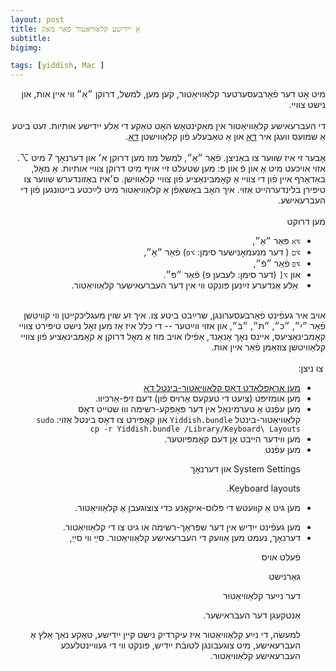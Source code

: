 ```yaml
---
layout: post
title: אַ ייִדישע קלאַוויאַטור פֿאַר מאַק
subtitle: 
bigimg:

tags: [yiddish, Mac ]
---
```


<div dir="rtl">
מיט אָט דער  פֿאַרבעסערטער קלאַוויאַטור,  קען מען, למשל, דרוקן 
״אַ״ ווי איין אות, און נישט צוויי.
</div>


<!--end.excerpt-->

<div dir="rtl">  <br>
די העברעאישע קלאַוויאַטור אין מאַקינטאָש האָט טאַקע די אַלע ייִדישע אותיות. זעט ביטע אַ שמועס וועגן איר
<a href="/mac-nikud/"> דאָ</a> 
און אַ טאַבעלע פֿון 
קלאַווישטן 
<a href="/mac-nikud-table.html">דאָ</a>.
<br><br>אָבער זי איז שווער צו באַניצן. פֿאַר ״אַ״, למשל
 מוז מען דרוקן א׳ און דערנאָך
7
מיט
⌥.
אזוי אויכעט מיט אָ און פֿ און פּ: 
מען שטעלט זיי אויף מיט דרוקן 
 צוויי  אותיות.
  אַ מאָל,
  באַדאַרף
  איין פֿון די צוויי אַ קאָמבינאַציע פֿון צוויי קלאַווישן.
 ס׳איז באַזונדערש שווער   צו  טיפּירן בלינדערהייט אַזוי.
איך האָב באַשאַפֿן אַ קלאַוויאַטור מיט לײַכטע בייטונגען פֿון די העברעאישע.
  <br>
<br>מען דרוקט
<ul><li>
<code>⌥א</code>
פּאַר  ״אַ״,
</li><li>
<code>⌥ם</code>
( דער מנעמאָנישער סימן: <code>⌥o</code>)
פֿאַר
״אָ״,
</li><li>
<code>⌥פ</code>
פֿאַר ״פֿ״,</li><li>
און
<code>⌥[</code>
(דער סימן: לעבען פ)
פֿאַר 
״פּ״.
</li><li>
 אַלע אַנדערע זײַנען  פּונקט ווי אין דער העברעאישער קלאַוויאַטור. 
  </li>
  </ul>
אויב איר געפֿינט פֿאַרבעסערונגן,  שרײַבט ביטע  צו. איך זע שוין מעגליכקייטן ווי
 קוויטשן פֿאַר ״יִ״, ״כּ״, ״תּ״, ״בֿ״, און אזוי ווײַטער -- די כּלל איז אַז מען זאָל נישט   טיפּירט צוויי קאָמבינאַציעס,
אײנס נאָך 
אַנאַנד,
אַפֿילו אויב מוז אַ מאָל
 דרוקן 
  אַ קאָמבינאַציע פֿון 
צוויי קלאַוויטשן צוזאַמן פֿאַר איין אות.
<br>



<br>
  צו ניצן:
<ul>
 <li>
<a href="/content/Yiddish.bundle.zip">מען אַראָפּלאָדט דאָס קלאַוויאַטור-בינטל  דאָ</a>
</li><li>
מען אומזיפּט (ציִעט די טעקעס אַרויס פֿון) דעם זיפּ-אַרכיוו. 
</li><li>
מען עפֿנט אַ טערמינאַל אין דער פּאָפּקע-רשימה וווּ שטייט דאָס
קלאַוויאַטור-בינטל
<code>Yiddish.bundle</code>
און קאָפּירט צו דאָס בינטל אַזוי:
<code>sudo cp -r Yiddish.bundle /Library/Keyboard\ Layouts</code>

</li><li>
מען ווידער הייבט אָן דעם קאָמפּיוטער. 
</li><li>
מען עפֿנט

System Settings
און דערנאָך

Keyboard layouts.
</li><li>

מען גיט אַ קװעטש די פּלוס-איקאָנע כּדי צוצוגעבן אַ קלאַוויאַטור.
</li><li>
מען געפֿינט ייִדיש אין דער שפּראַך-רשימה או גיט צו די קלאַוויאַטור.
</li><li>
דערנאָך, נעמט מען  אַוועק די העברעאישע קלאַוויאַטור.  סײַ װי סײַ,

פֿעלט אויס 

  גאַרנישט 

דער נײַער קלאַוויאַטור 

אַנטקעגן דער העבראישער. 

למעשׂה, די נײַע קלאַוויאַטור איז עיקרדיק נישט קיין ייִדישע, טאַקע נאַך אַלץ  אַ 
העברעאישע,
מיט צוגעבונגן לטובֿת ייִדיש, 
פּונקט ווי די געוויינטלעכע
העברעאישע
קלאַוויאַטור.
</li>
</ul>
</div> 



